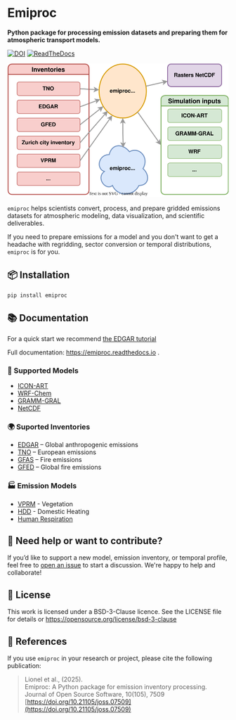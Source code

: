 # Emiproc
**Python package for processing emission datasets and preparing them for atmospheric transport models.**

[![DOI](https://joss.theoj.org/papers/10.21105/joss.07509/status.svg)](https://doi.org/10.21105/joss.07509)
[![ReadTheDocs](https://readthedocs.org/projects/emiproc/badge/?version=master)](emiproc.readthedocs.io)


![Emission Processing Pipeline](docs/source/diagrams/pipeline.drawio.svg)

`emiproc` helps scientists convert, process, and prepare gridded emissions datasets
for atmospheric modeling, data visualization, and scientific deliverables.

If you need to prepare emissions for a model and you don't want to get 
a headache with regridding, sector conversion or temporal distributions,
`emiproc` is for you.


## 📦 Installation 

```bash
pip install emiproc
```

## 📚 Documentation

For a quick start we recommend [the EDGAR tutorial](https://emiproc.readthedocs.io/en/master/tutos/edgar_processing.html#EDGAR-Inventory-Processing)

Full documentation: https://emiproc.readthedocs.io .


### 💨 Supported Models 

* [ICON-ART](https://www.icon-art.kit.edu/)
* [WRF-Chem](https://www2.acom.ucar.edu/wrf-chem)
* [GRAMM-GRAL](https://gral.tugraz.at/)
* [NetCDF](https://emiproc.readthedocs.io/en/master/api/exports.html#emiproc.exports.rasters.export_raster_netcdf)

### 🌍 Suported Inventories 

* [EDGAR](https://edgar.jrc.ec.europa.eu/) – Global anthropogenic emissions
* [TNO](https://airqualitymodeling.tno.nl/emissions/) – European emissions
* [GFAS](https://atmosphere.copernicus.eu/global-fire-emissions) – Fire emissions
* [GFED](https://www.globalfiredata.org/) – Global fire emissions

### 🏭 Emission Models 

* [VPRM](https://doi.org/10.1029/2006GB002735) - Vegetation
* [HDD](https://en.wikipedia.org/wiki/Heating_degree_day) - Domestic Heating 
* [Human Respiration](https://emiproc.readthedocs.io/en/master/api/models.html#module-emiproc.human_respiration)

## 🙋 Need help or want to contribute?

If you’d like to support a new model, emission inventory, or temporal profile, feel free to 
[open an issue](https://github.com/C2SM-RCM/emiproc/issues) to start a discussion.
We're happy to help and collaborate!


## 🪪 License

This work is licensed under a BSD-3-Clause licence. See the LICENSE file for details or https://opensource.org/license/bsd-3-clause


## 📑 References 

If you use `emiproc` in your research or project, 
please cite the following publication: 

> Lionel et al., (2025).  
> Emiproc: A Python package for emission inventory processing.  
> Journal of Open Source Software, 10(105), 7509  
> [https://doi.org/10.21105/joss.07509](https://doi.org/10.21105/joss.07509)



